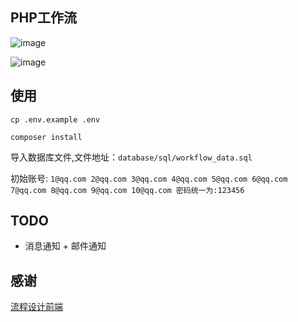 ## PHP工作流

![image](https://github.com/Clago/workflow/raw/master/screenshots/1.jpg)

![image](https://github.com/Clago/workflow/raw/master/screenshots/2.jpg)

## 使用
`cp .env.example .env`

`composer install`

导入数据库文件,文件地址：`database/sql/workflow_data.sql`

初始账号:
`1@qq.com 2@qq.com 3@qq.com 4@qq.com 5@qq.com 6@qq.com 7@qq.com 8@qq.com 9@qq.com 10@qq.com 密码统一为:123456`

## TODO
- 消息通知 + 邮件通知

## 感谢
[流程设计前端](https://github.com/payonesmile/flowdesign)